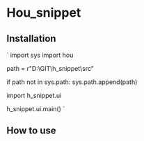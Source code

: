 # Hou_snippet 

## Installation
`
import sys
import hou

path = r"D:\GIT\h_snippet\src"

if path not in sys.path:
    sys.path.append(path)

import h_snippet.ui


h_snippet.ui.main()
`

## How to use